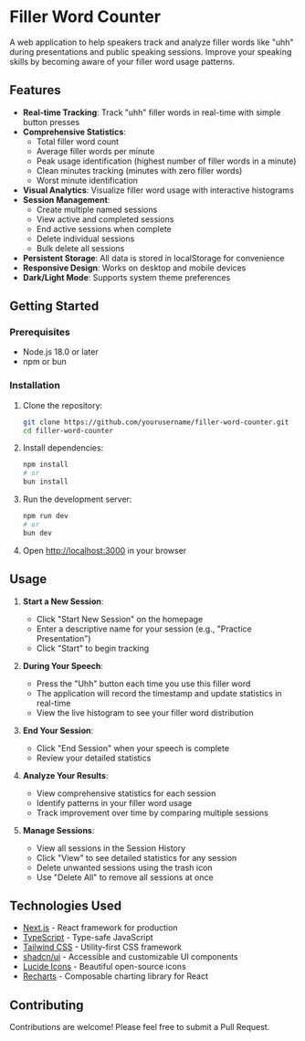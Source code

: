 # Filler Word Counter 

A web application to help speakers track and analyze filler words like "uhh" during presentations and public speaking sessions. 
Improve your speaking skills by becoming aware of your filler word usage patterns.

## Features

- **Real-time Tracking**: Track "uhh" filler words in real-time with simple button presses
- **Comprehensive Statistics**:
  - Total filler word count
  - Average filler words per minute
  - Peak usage identification (highest number of filler words in a minute)
  - Clean minutes tracking (minutes with zero filler words)
  - Worst minute identification
- **Visual Analytics**: Visualize filler word usage with interactive histograms
- **Session Management**:
  - Create multiple named sessions
  - View active and completed sessions
  - End active sessions when complete
  - Delete individual sessions
  - Bulk delete all sessions
- **Persistent Storage**: All data is stored in localStorage for convenience
- **Responsive Design**: Works on desktop and mobile devices
- **Dark/Light Mode**: Supports system theme preferences

## Getting Started

### Prerequisites

- Node.js 18.0 or later
- npm or bun

### Installation

1. Clone the repository:
   ```bash
   git clone https://github.com/yourusername/filler-word-counter.git
   cd filler-word-counter
   ```

2. Install dependencies:
   ```bash
   npm install
   # or
   bun install
   ```

3. Run the development server:
   ```bash
   npm run dev
   # or
   bun dev
   ```

4. Open [http://localhost:3000](http://localhost:3000) in your browser

## Usage

1. **Start a New Session**:
   - Click "Start New Session" on the homepage
   - Enter a descriptive name for your session (e.g., "Practice Presentation")
   - Click "Start" to begin tracking

2. **During Your Speech**:
   - Press the "Uhh" button each time you use this filler word
   - The application will record the timestamp and update statistics in real-time
   - View the live histogram to see your filler word distribution

3. **End Your Session**:
   - Click "End Session" when your speech is complete
   - Review your detailed statistics

4. **Analyze Your Results**:
   - View comprehensive statistics for each session
   - Identify patterns in your filler word usage
   - Track improvement over time by comparing multiple sessions

5. **Manage Sessions**:
   - View all sessions in the Session History
   - Click "View" to see detailed statistics for any session
   - Delete unwanted sessions using the trash icon
   - Use "Delete All" to remove all sessions at once

## Technologies Used

- [Next.js](https://nextjs.org/) - React framework for production
- [TypeScript](https://www.typescriptlang.org/) - Type-safe JavaScript
- [Tailwind CSS](https://tailwindcss.com/) - Utility-first CSS framework
- [shadcn/ui](https://ui.shadcn.com/) - Accessible and customizable UI components
- [Lucide Icons](https://lucide.dev/) - Beautiful open-source icons
- [Recharts](https://recharts.org/) - Composable charting library for React


## Contributing

Contributions are welcome! Please feel free to submit a Pull Request.
